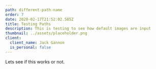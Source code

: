 ```yaml
---
path: different-path-name
order: 7
date: 2020-02-17T21:52:02.585Z
title: Testing Paths
description: This is testing to see how default images are input
thumbnail: ../assets/placeholder.png
client:
  client_name: Jack Gannon
  is_personal: false
---
```


Lets see if this works or not.
